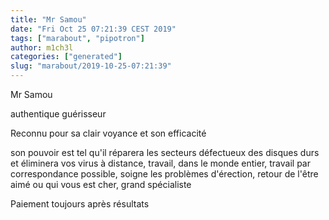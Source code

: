```yaml
---
title: "Mr Samou"
date: "Fri Oct 25 07:21:39 CEST 2019"
tags: ["marabout", "pipotron"]
author: m1ch3l
categories: ["generated"]
slug: "marabout/2019-10-25-07:21:39"
---
```


Mr Samou

authentique guérisseur

Reconnu pour sa clair voyance et son efficacité

son pouvoir est tel qu'il réparera les secteurs défectueux des disques durs et éliminera vos virus à distance, travail, dans le monde entier, travail par correspondance possible, soigne les problèmes d'érection, retour de l'être aimé ou qui vous est cher, grand spécialiste

Paiement toujours après résultats
